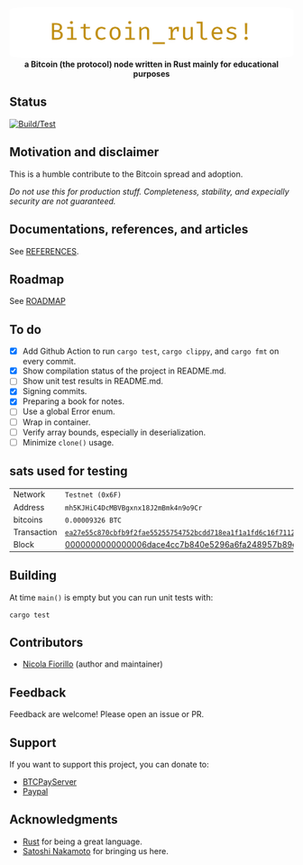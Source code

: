 <div align="center">
 <img src="https://raw.githubusercontent.com/nicolafiorillo/Bitcoin_rules/main/images/bitcoin_rules.webp" width="800" alt="Bitcoin_rules!" style="border-radius: 5%">
 <br>
 <strong>
   a Bitcoin (the protocol) node written in Rust mainly for educational purposes
 </strong>
</div>

## Status

[![Build/Test](https://github.com/nicolafiorillo/Bitcoin_rules/workflows/CI/badge.svg)](https://github.com/nicolafiorillo/Bitcoin_rules/actions)

## Motivation and disclaimer

This is a humble contribute to the Bitcoin spread and adoption.

_Do not use this for production stuff. Completeness, stability, and expecially security are not guaranteed._

## Documentations, references, and articles

See [REFERENCES](REFERENCES.md).

## Roadmap

See [ROADMAP](ROADMAP.md)

## To do

- [X] Add Github Action to run `cargo test`, `cargo clippy`, and `cargo fmt` on every commit.
- [X] Show compilation status of the project in README.md.
- [ ] Show unit test results in README.md.
- [X] Signing commits.
- [X] Preparing a book for notes.
- [ ] Use a global Error enum.
- [ ] Wrap in container.
- [ ] Verify array bounds, especially in deserialization.
- [ ] Minimize `clone()` usage.

## sats used for testing

| | |
|----------|----------|
|Network|`Testnet (0x6F)`|
|Address|`mh5KJHiC4DcMBVBgxnx18J2mBmk4n9o9Cr`|
|bitcoins|`0.00009326 BTC`|
|Transaction|[`ea27e55c870cbfb9f2fae55255754752bcdd718ea1f1a1fd6c16f7112fd69c2d`](https://live.blockcypher.com/btc-testnet/tx/ea27e55c870cbfb9f2fae55255754752bcdd718ea1f1a1fd6c16f7112fd69c2d/)|
|Block|[0000000000000006dace4cc7b840e5296a6fa248957b89e87c912d7f3bb396c1](https://live.blockcypher.com/btc-testnet/block/0000000000000006dace4cc7b840e5296a6fa248957b89e87c912d7f3bb396c1/)|

## Building

At time `main()` is empty but you can run unit tests with:

```
cargo test
```

## Contributors

- [Nicola Fiorillo](https://www.nicolafiorillo.com) (author and maintainer)

## Feedback

Feedback are welcome! Please open an issue or PR.

## Support

If you want to support this project, you can donate to: 

- [BTCPayServer](https://priorato.btcpayserver.it/api/v1/invoices?storeId=6ZWNeeMiCdJcAPGVtBG31NMGK3dHjg1xweuMMyGKUsVA&price=1000&currency=SATS)
- [Paypal](https://paypal.me/nicolafiorillo)

## Acknowledgments
- [Rust](https://www.rust-lang.org/) for being a great language.
- [Satoshi Nakamoto](https://www.metzdowd.com/pipermail/cryptography/2008-October/014810.html) for bringing us here.
